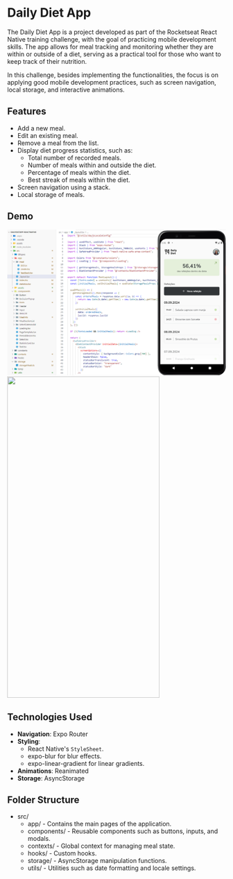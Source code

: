 # Daily Diet App

The Daily Diet App is a project developed as part of the Rocketseat React Native training challenge, with the goal of practicing mobile development skills. The app allows for meal tracking and monitoring whether they are within or outside of a diet, serving as a practical tool for those who want to keep track of their nutrition.

In this challenge, besides implementing the functionalities, the focus is on applying good mobile development practices, such as screen navigation, local storage, and interactive animations.

## Features

- Add a new meal.
- Edit an existing meal.
- Remove a meal from the list.
- Display diet progress statistics, such as:
  - Total number of recorded meals.
  - Number of meals within and outside the diet.
  - Percentage of meals within the diet.
  - Best streak of meals within the diet.
- Screen navigation using a stack.
- Local storage of meals.

## Demo

![Banner](./screenshots/1.png)
<img src="./screenshots/video.gif" width="351" height="741" />

## Technologies Used

- **Navigation**: Expo Router
- **Styling**: 
  - React Native's `StyleSheet`.
  - expo-blur for blur effects.
  - expo-linear-gradient for linear gradients.
- **Animations**: Reanimated
- **Storage**: AsyncStorage

## Folder Structure
- src/
  - app/ - Contains the main pages of the application.
  - components/ - Reusable components such as buttons, inputs, and modals.
  - contexts/ - Global context for managing meal state.
  - hooks/ - Custom hooks.
  - storage/ - AsyncStorage manipulation functions.
  - utils/ - Utilities such as date formatting and locale settings.